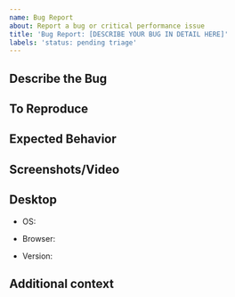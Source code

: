 ```yaml
---
name: Bug Report
about: Report a bug or critical performance issue
title: 'Bug Report: [DESCRIBE YOUR BUG IN DETAIL HERE]'
labels: 'status: pending triage'
---
```


<!-- FILL THIS ISSUE THING OUT AS MUCH AS POSSIBLE
OR ELSE YOUR ISSUE WILL BE LESS LIKELY TO BE SOLVED!

Do not post about issues from other FNF mod engines!
We cannot and probably won't solve those!
You can hopefully go to their respective GitHub issues and report them there, thank you :)

Please check for duplicates or similar issues, as well as performing simple troubleshooting steps (such as clearing cookies, clearing AppData, trying another browser) before submitting an issue.

From Joel On Software:

"It’s pretty easy to remember the rule for a good bug report. Every good bug report needs exactly three things.

1. Steps to reproduce,
2. What you expected to see, and
3. What you saw instead."

-->

## Describe the Bug
<!-- A clear and concise description of what the bug is. -->

## To Reproduce
<!-- Describe IN DETAIL how to reproduce the bug/issue you are running into. -->

## Expected Behavior
<!-- A clear and concise description of what you expected to happen. -->

## Screenshots/Video
<!-- If applicable, add screenshots/video to help explain your problem.
Remember to mark the area in the application that's impacted. -->

## Desktop
 - OS:
 <!-- [e.g. Windows 10, 11, Mac, Linux Mint, Ubuntu, Arch (btw)] -->
 - Browser:
 <!-- [e.g. Chrome, Safari, Firefox, Edge, OperaGX, or None if you're playing the downloaded version!] -->
 - Version:
 <!-- [e.g. 0.4.0, 0.3.3, this can be found in the bottom left corner of the main menu!] -->

## Additional context
<!-- Add any other context about the problem here. -->

<!-- If your game is FROZEN and you're playing a web version, press F12 to open up browser dev window, go to the console, and copy-paste whatever red error you're getting -->
